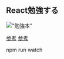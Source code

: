 ## React勉強する

!["勉強本"](https://www.oreilly.co.jp/books/images/picture_large978-4-87311-788-1.jpeg)


[参考](http://qiita.com/nosoosso/items/a9ef0b26ccff47133870)
[参考](http://mae.chab.in/archives/2891)

npm run watch
